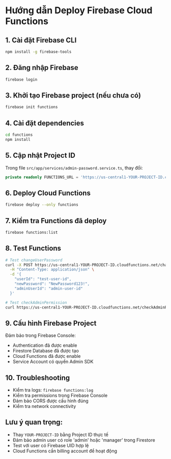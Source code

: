 # Hướng dẫn Deploy Firebase Cloud Functions

## 1. Cài đặt Firebase CLI
```bash
npm install -g firebase-tools
```

## 2. Đăng nhập Firebase
```bash
firebase login
```

## 3. Khởi tạo Firebase project (nếu chưa có)
```bash
firebase init functions
```

## 4. Cài đặt dependencies
```bash
cd functions
npm install
```

## 5. Cập nhật Project ID
Trong file `src/app/services/admin-password.service.ts`, thay đổi:
```typescript
private readonly FUNCTIONS_URL = 'https://us-central1-YOUR-PROJECT-ID.cloudfunctions.net';
```

## 6. Deploy Cloud Functions
```bash
firebase deploy --only functions
```

## 7. Kiểm tra Functions đã deploy
```bash
firebase functions:list
```

## 8. Test Functions
```bash
# Test changeUserPassword
curl -X POST https://us-central1-YOUR-PROJECT-ID.cloudfunctions.net/changeUserPassword \
  -H "Content-Type: application/json" \
  -d '{
    "userId": "test-user-id",
    "newPassword": "NewPassword123!",
    "adminUserId": "admin-user-id"
  }'

# Test checkAdminPermission
curl https://us-central1-YOUR-PROJECT-ID.cloudfunctions.net/checkAdminPermission/admin-user-id
```

## 9. Cấu hình Firebase Project
Đảm bảo trong Firebase Console:
- Authentication đã được enable
- Firestore Database đã được tạo
- Cloud Functions đã được enable
- Service Account có quyền Admin SDK

## 10. Troubleshooting
- Kiểm tra logs: `firebase functions:log`
- Kiểm tra permissions trong Firebase Console
- Đảm bảo CORS được cấu hình đúng
- Kiểm tra network connectivity

## Lưu ý quan trọng:
- Thay `YOUR-PROJECT-ID` bằng Project ID thực tế
- Đảm bảo admin user có role 'admin' hoặc 'manager' trong Firestore
- Test với user có Firebase UID hợp lệ
- Cloud Functions cần billing account để hoạt động
